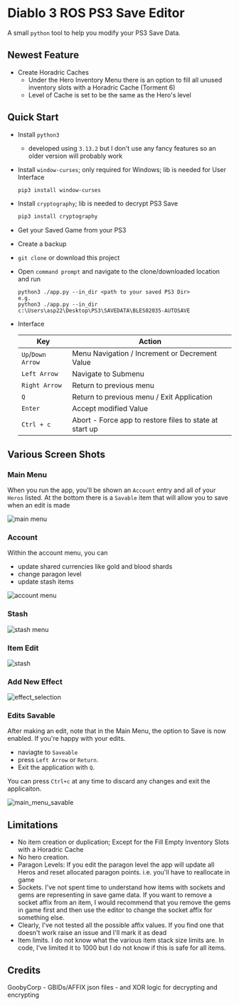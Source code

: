 # Diablo 3 ROS PS3 Save Editor 

A small `python` tool to help you modify your PS3 Save Data.

## Newest Feature
- Create Horadric Caches
  - Under the Hero Inventory Menu there is an option to fill all unused inventory slots with a Horadric Cache (Torment 6)
  - Level of Cache is set to be the same as the Hero's level

## Quick Start
- Install `python3`
  - developed using `3.13.2` but I don't use any fancy features so an older version will probably work
- Install `window-curses`; only required for Windows; lib is needed for User Interface
   ```bash
   pip3 install window-curses
   ```
- Install `cryptography`; lib is needed to decrypt PS3 Save
   ```bash
   pip3 install cryptography
   ```
- Get your Saved Game from your PS3
- Create a backup
- `git clone` or download this project
- Open `command prompt` and navigate to the clone/downloaded location and run
  ```
  python3 ./app.py --in_dir <path to your saved PS3 Dir>
  e.g. 
  python3 ./app.py --in_dir c:\Users\asp22\Desktop\PS3\SAVEDATA\BLES02035-AUTOSAVE
- Interface

  | Key | Action |
  |----------|----------|
  | `Up`/`Down Arrow` | Menu Navigation / Increment or Decrement Value|
  | `Left Arrow` | Navigate to Submenu |
  | `Right Arrow` | Return to previous menu |
  | `Q` | Return to previous menu / Exit Application |
  | `Enter` | Accept modified Value |
  | `Ctrl + c` | Abort - Force app to restore files to state at start up |

## Various Screen Shots

### Main Menu
When you run the app, you'll be shown an `Account` entry and all of your `Heros` listed. At the bottom there is a `Savable` item that will allow you to save when an edit is made

![main menu](https://github.com/asp22/Diablo3ROSPS3Editor/blob/main/images/main_menu.png)

### Account
Within the account menu, you can 
- update shared currencies like gold and blood shards
- change paragon level
- update stash items

![account menu](https://github.com/asp22/Diablo3ROSPS3Editor/blob/main/images/account_menu.png)

### Stash

![stash menu](https://github.com/asp22/Diablo3ROSPS3Editor/blob/main/images/stash_menu.png)

### Item Edit

![stash](https://github.com/asp22/Diablo3ROSPS3Editor/blob/main/images/item_edit_menu.png)

### Add New Effect

![effect_selection](https://github.com/asp22/Diablo3ROSPS3Editor/blob/main/images/effect_selection_menu.png)

### Edits Savable
After making an edit, note that in the Main Menu, the option to Save is now enabled. If you're happy with your edits.
- naviagte to `Saveable`
- press `Left Arrow` or `Return`.
- Exit the application with `Q`.

You can press `Ctrl+c` at any time to discard any changes and exit the applicaiton.

![main_menu_savable](https://github.com/asp22/Diablo3ROSPS3Editor/blob/main/images/main_menu_savable.png)


## Limitations
- No item creation or duplication; Except for the Fill Empty Inventory Slots with a Horadric Cache 
- No hero creation.
- Paragon Levels: If you edit the paragon level the app will update all Heros and reset allocated paragon points. i.e. you'll have to reallocate in game
- Sockets. I've not spent time to understand how items with sockets and gems are representing in save game data. If you want to remove a socket affix from an item, I would recommend that you remove the gems in game first and then use the editor to change the socket affix for something else.
- Clearly, I've not tested all the possible affix values. If you find one that doesn't work raise an issue and I'll mark it as dead
- Item limits. I do not know what the various item stack size limits are. In code, I've limited it to 1000 but I do not know if this is safe for all items.

## Credits
GoobyCorp - GBIDs/AFFIX json files - and XOR logic for decrypting and encrypting
